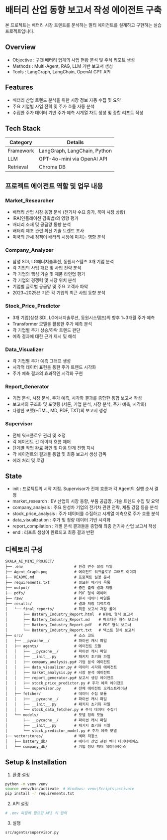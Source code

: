 # 배터리 산업 동향 보고서 작성 에이전트 구축

본 프로젝트는 배터리 시장 트렌트를 분석하는 멀티 에이전트를 설계하고 구현하는 실습 프로젝트입니다.

## Overview

- Objective : 구갠 배터리 업계의 사업 현황 분석 및 주식 리포트 생성
- Methods : Multi-Agent, RAG, LLM 기반 보고서 생성 
- Tools : LangGraph, LangChain, OpenAI GPT API
## Features

-  배터리 산업 트렌드 분석을 위한 시장 정보 자동 수집 및 요약
- 주요 기업별 사업 전략 및 주가 흐름 자동 분석
- 수집한 주가 데이터 기반 주가 예측 시계열 차트 생성 및 종합 리포트 작성


## Tech Stack 

| Category   | Details                      |
|------------|------------------------------|
| Framework  | LangGraph, LangChain, Python |
| LLM        | GPT-4o-mini via OpenAI API   |
| Retrieval  |  Chroma DB               |


## 프로젝트 에이전트 역할 및 업무 내용

### Market_Researcher
- 배터리 산업 시장 동향 분석 (전기차 수요 증가, 북미 시장 상황)
- IRA(인플레이션 감축법)의 영향 평가
- 배터리 소재 및 공급망 동향 분석
- 배터리 제조 관련 최신 기술 트렌드 조사
- 미국의 관세 정책이 배터리 시장에 미치는 영향 분석

### Company_Analyzer
- 삼성 SDI, LG에너지솔루션, 동원시스템즈 3개 기업 분석
- 각 기업의 사업 개요 및 사업 전략 분석
- 각 기업의 핵심 기술 및 제품 라인업 평가
- 각 기업의 경쟁력 및 시장 위치 분석
- 기업별 글로벌 공급망 및 주요 고객사 파악
- 2023~2025년 기준 각 기업의 최근 사업 동향 분석

### Stock_Price_Predictor
- 3개 기업(삼성 SDI, LG에너지솔루션, 동원시스템즈)의 향후 1~3개월 주가 예측
- Transformer 모델을 활용한 주가 예측 분석
- 각 기업별 주가 상승/하락 트렌드 판단
- 예측 결과에 대한 근거 제시 및 해석

### Data_Visualizer
- 각 기업별 주가 예측 그래프 생성
- 시각적 데이터 표현을 통한 주가 트렌드 시각화
- 주가 예측 결과의 효과적인 시각화 구현

### Report_Generator
- 기업 분석, 시장 분석, 주가 예측, 시각화 결과를 종합한 통합 보고서 작성
- 보고서의 구조화 및 포맷팅 (서론, 기업 분석, 시장 분석, 주가 예측, 시각화)
- 다양한 포맷(HTML, MD, PDF, TXT)의 보고서 생성

### Supervisor
- 전체 워크플로우 관리 및 조정
- 각 에이전트 간 데이터 흐름 제어
- 단계별 작업 완료 확인 및 다음 단계 진행 지시
- 각 에이전트의 결과물 통합 및 최종 보고서 생성 감독
- 에러 처리 및 로깅


## State 
- init : 프로젝트의 시작 지점. Supervisor가 전체 흐름과 각 Agent의 실행 순서 결정
- market_research : EV 산업의 시장 동향, 부품 공급망, 기술 트렌드 수집 및 요약
- company_analysis : 주요 완성차 기업의 전기차 관련 전략, 제품 강점 등을 분석
- stock_price_analysis : 주가 데이터를 수집하고 시계열 예측으로 주가 흐름 분석
- data_visualization : 주가 및 정량 데이터 기반 시각화
- report_compilation : 개별 분석 결과들을 종합해 최종 전기차 산업 보고서 작성
- end : 리포트 생성이 완료되고 최종 결과 반환

## 디렉토리 구성 
```
SKALA_AI_MINI_PROJECT/
├── .env                       # 환경 변수 설정 파일
├── Agent_Graph.png            # 에이전트 워크플로우 그래프 이미지
├── README.md                  # 프로젝트 설명 문서
├── requirements.txt           # 필요한 패키지 목록
├── output/                    # 중간 출력 결과 저장
├── pdfs/                      # PDF 형식 데이터
├── raw/                       # 원시 데이터 파일들
├── results/                   # 결과 저장 디렉토리
│   └── final_reports/         # 최종 보고서 저장 폴더
│       ├── Battery_Industry_Report.html  # HTML 형식 보고서
│       ├── Battery_Industry_Report.md    # 마크다운 형식 보고서
│       ├── Battery_Industry_Report.pdf   # PDF 형식 보고서
│       └── Battery_Industry_Report.txt   # 텍스트 형식 보고서
├── src/                       # 소스 코드
│   ├── __pycache__/           # 파이썬 캐시 파일
│   ├── agents/                # 에이전트 모듈
│   │   ├── __pycache__/       # 파이썬 캐시 파일
│   │   ├── __init__.py        # 패키지 초기화 파일
│   │   ├── company_analysis.py# 기업 분석 에이전트
│   │   ├── data_visualizer.py # 데이터 시각화 에이전트
│   │   ├── market_analysis.py # 시장 분석 에이전트
│   │   ├── report_generator.py# 보고서 생성 에이전트
│   │   ├── stock_price_predictor.py # 주가 예측 에이전트
│   │   └── supervisor.py      # 전체 에이전트 오케스트레이션
│   ├── fetcher/               # 데이터 수집 모듈
│   │   ├── __pycache__/       # 파이썬 캐시 파일
│   │   ├── __init__.py        # 패키지 초기화 파일
│   │   └── stock_data_fetcher.py # 주식 데이터 수집기
│   └── models/                # 모델 정의 모듈
│       ├── __pycache__/       # 파이썬 캐시 파일
│       ├── __init__.py        # 패키지 초기화 파일
│       └── stock_predictor_model.py # 주가 예측 모델
├── vectorstores/              # 벡터 저장소
│   ├── battery_db/            # 배터리 산업 관련 벡터 데이터베이스
│   └── company_db/            # 기업 정보 벡터 데이터베이스

```

## Setup & Installation

1. 환경 설정

```bash
python -m venv venv
source venv/bin/activate  # Windows: venv\Scripts\activate
pip install -r requirements.txt
```


2. API 설정

```bash
# .env 파일에 필요한 API 키 입력
```

3. 실행

```bash
src/agents/supervisor.py
```

